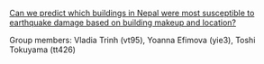 [Can we predict which buildings in Nepal were most susceptible to earthquake damage based on building makeup and location?](https://github.com/vladiatrinh/orie4741proj-vt95-yie3-tt426)

Group members: Vladia Trinh (vt95), Yoanna Efimova (yie3), Toshi Tokuyama (tt426)
